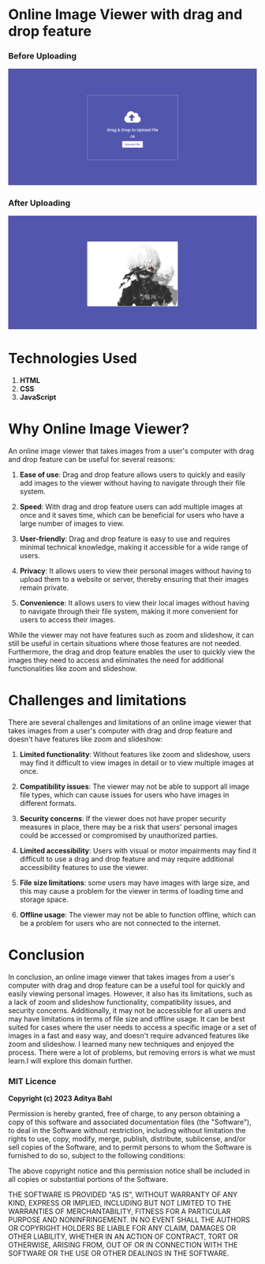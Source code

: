 # Online Image Viewer with drag and drop feature

### Before Uploading

![image1](https://github.com/AdityaBahl/Online-Image-Viewer/blob/main/sample1.png)

### After Uploading

![image2](https://github.com/AdityaBahl/Online-Image-Viewer/blob/main/sample2.png)

# Technologies Used

1. **HTML**
2. **CSS**
3. **JavaScript**

# Why Online Image Viewer?

An online image viewer that takes images from a user's computer with drag and drop feature can be useful for several reasons:

1. **Ease of use**: Drag and drop feature allows users to quickly and easily add images to the viewer without having to navigate through their file system.

2. **Speed**: With drag and drop feature users can add multiple images at once and it saves time, which can be beneficial for users who have a large number of images to view.

3. **User-friendly**: Drag and drop feature is easy to use and requires minimal technical knowledge, making it accessible for a wide range of users.

4. **Privacy**: It allows users to view their personal images without having to upload them to a website or server, thereby ensuring that their images remain private.

5. **Convenience**: It allows users to view their local images without having to navigate through their file system, making it more convenient for users to access their images.

While the viewer may not have features such as zoom and slideshow, it can still be useful in certain situations where those features are not needed. Furthermore, the drag and drop feature enables the user to quickly view the images they need to access and eliminates the need for additional functionalities like zoom and slideshow.

# Challenges and limitations

There are several challenges and limitations of an online image viewer that takes images from a user's computer with drag and drop feature and doesn't have features like zoom and slideshow:

1. **Limited functionality**: Without features like zoom and slideshow, users may find it difficult to view images in detail or to view multiple images at once.

2. **Compatibility issues**: The viewer may not be able to support all image file types, which can cause issues for users who have images in different formats.

3. **Security concerns**: If the viewer does not have proper security measures in place, there may be a risk that users' personal images could be accessed or compromised by unauthorized parties.

4. **Limited accessibility**: Users with visual or motor impairments may find it difficult to use a drag and drop feature and may require additional accessibility features to use the viewer.

5. **File size limitations**: some users may have images with large size, and this may cause a problem for the viewer in terms of loading time and storage space.

6. **Offline usage**: The viewer may not be able to function offline, which can be a problem for users who are not connected to the internet.

# Conclusion

In conclusion, an online image viewer that takes images from a user's computer with drag and drop feature can be a useful tool for quickly and easily viewing personal images. However, it also has its limitations, such as a lack of zoom and slideshow functionality, compatibility issues, and security concerns. Additionally, it may not be accessible for all users and may have limitations in terms of file size and offline usage. It can be best suited for cases where the user needs to access a specific image or a set of images in a fast and easy way, and doesn't require advanced features like zoom and slideshow.
I learned many new techniques and enjoyed the process. There were a lot of problems, but removing errors is what we must learn.I will explore this domain further.

### MIT Licence

**Copyright (c) 2023 Aditya Bahl**

Permission is hereby granted, free of charge, to any person obtaining a copy of this software and associated documentation files (the "Software"), to deal in the Software without restriction, including without limitation the rights to use, copy, modify, merge, publish, distribute, sublicense, and/or sell copies of the Software, and to permit persons to whom the Software is furnished to do so, subject to the following conditions:

The above copyright notice and this permission notice shall be included in all copies or substantial portions of the Software.

THE SOFTWARE IS PROVIDED "AS IS", WITHOUT WARRANTY OF ANY KIND, EXPRESS OR IMPLIED, INCLUDING BUT NOT LIMITED TO THE WARRANTIES OF MERCHANTABILITY, FITNESS FOR A PARTICULAR PURPOSE AND NONINFRINGEMENT. IN NO EVENT SHALL THE AUTHORS OR COPYRIGHT HOLDERS BE LIABLE FOR ANY CLAIM, DAMAGES OR OTHER LIABILITY, WHETHER IN AN ACTION OF CONTRACT, TORT OR OTHERWISE, ARISING FROM, OUT OF OR IN CONNECTION WITH THE SOFTWARE OR THE USE OR OTHER DEALINGS IN THE SOFTWARE.
